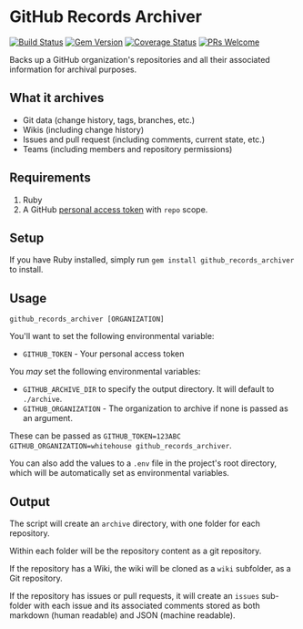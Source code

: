 # GitHub Records Archiver

[![Build Status](https://travis-ci.org/benbalter/github_records_archiver.svg?branch=master)](https://travis-ci.org/benbalter/github_records_archiver) [![Gem Version](https://badge.fury.io/rb/github_records_archiver.svg)](http://badge.fury.io/rb/github_records_archiver) [![Coverage Status](https://coveralls.io/repos/github/benbalter/github_records_archiver/badge.svg)](https://coveralls.io/github/benbalter/github_records_archiver) [![PRs Welcome](https://img.shields.io/badge/PRs-welcome-brightgreen.svg?style=flat-square)](http://makeapullrequest.com)

Backs up a GitHub organization's repositories and all their associated information for archival purposes.

## What it archives

* Git data (change history, tags, branches, etc.)
* Wikis (including change history)
* Issues and pull request (including comments, current state, etc.)
* Teams (including members and repository permissions)

## Requirements

1. Ruby
2. A GitHub [personal access token](https://github.com/settings/tokens/new) with `repo` scope.

## Setup

If you have Ruby installed, simply run `gem install github_records_archiver` to install.

## Usage

`github_records_archiver [ORGANIZATION]`

You'll want to set the following environmental variable:

* `GITHUB_TOKEN` - Your personal access token

You *may* set the following environmental variables:

* `GITHUB_ARCHIVE_DIR` to specify the output directory. It will default to `./archive`.
* `GITHUB_ORGANIZATION` - The organization to archive if none is passed as an argument.

These can be passed as `GITHUB_TOKEN=123ABC GITHUB_ORGANIZATION=whitehouse github_records_archiver`.

You can also add the values to a `.env` file in the project's root directory, which will be automatically set as environmental variables.

## Output

The script will create an `archive` directory, with one folder for each repository.

Within each folder will be the repository content as a git repository.

If the repository has a Wiki, the wiki will be cloned as a `wiki` subfolder, as a Git repository.

If the repository has issues or pull requests, it will create an `issues` sub-folder with each issue and its associated comments stored as both markdown (human readable) and JSON (machine readable).

